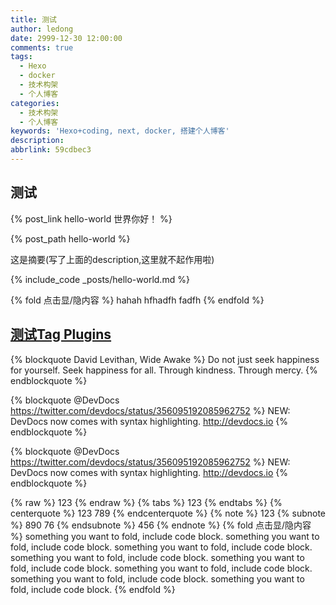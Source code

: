 ```yaml
---
title: 测试
author: ledong
date: 2999-12-30 12:00:00
comments: true
tags:
  - Hexo
  - docker
  - 技术构架
  - 个人博客
categories:
  - 技术构架
  - 个人博客
keywords: 'Hexo+coding, next, docker, 搭建个人博客'
description: 
abbrlink: 59cdbec3
---
```


## 测试

{% post_link hello-world 世界你好！ %}

{% post_path hello-world  %}

这是摘要(写了上面的description,这里就不起作用啦)


<!-- more -->

<!-- md hello-world.md -->

<!-- ---------------- -->

{% include_code _posts/hello-world.md %}

{% fold 点击显/隐内容 %}
hahah
hfhadfh
fadfh
{% endfold %}

## [测试Tag Plugins](https://hexo.io/docs/tag-plugins)

{% blockquote David Levithan, Wide Awake %}
Do not just seek happiness for yourself. Seek happiness for all. Through kindness. Through mercy.
{% endblockquote %}

{% blockquote @DevDocs https://twitter.com/devdocs/status/356095192085962752 %}
NEW: DevDocs now comes with syntax highlighting. http://devdocs.io
{% endblockquote %}

{% blockquote @DevDocs https://twitter.com/devdocs/status/356095192085962752 %}
NEW: DevDocs now comes with syntax highlighting. http://devdocs.io
{% endblockquote %}

{% raw %} 123 {% endraw %}
{% tabs %} 123 {% endtabs %}
{% centerquote %} 
123 
789
{% endcenterquote %}
{% note %} 
123 
{% subnote %} 
890 
76
{% endsubnote %}
456
{% endnote %}
{% fold 点击显/隐内容 %}
something you want to fold, include code block.
something you want to fold, include code block.
something you want to fold, include code block.
something you want to fold, include code block.
something you want to fold, include code block.
something you want to fold, include code block.
something you want to fold, include code block.
something you want to fold, include code block.
{% endfold %}